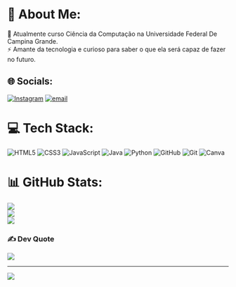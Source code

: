 # 💫 About Me:
🔭 Atualmente curso Ciência da Computação na Universidade Federal De Campina Grande.<br>⚡ Amante da tecnologia e curioso para saber o que ela será capaz de fazer no futuro.


## 🌐 Socials:
[![Instagram](https://img.shields.io/badge/Instagram-%23E4405F.svg?logo=Instagram&logoColor=white)](https://instagram.com/@antonifneto) [![email](https://img.shields.io/badge/Email-D14836?logo=gmail&logoColor=white)](mailto:antoniofarias1880@gmail.com) 

# 💻 Tech Stack:
![HTML5](https://img.shields.io/badge/html5-%23E34F26.svg?style=for-the-badge&logo=html5&logoColor=white) ![CSS3](https://img.shields.io/badge/css3-%231572B6.svg?style=for-the-badge&logo=css3&logoColor=white) ![JavaScript](https://img.shields.io/badge/javascript-%23323330.svg?style=for-the-badge&logo=javascript&logoColor=%23F7DF1E) ![Java](https://img.shields.io/badge/java-%23ED8B00.svg?style=for-the-badge&logo=openjdk&logoColor=white) ![Python](https://img.shields.io/badge/python-3670A0?style=for-the-badge&logo=python&logoColor=ffdd54) ![GitHub](https://img.shields.io/badge/github-%23121011.svg?style=for-the-badge&logo=github&logoColor=white) ![Git](https://img.shields.io/badge/git-%23F05033.svg?style=for-the-badge&logo=git&logoColor=white) ![Canva](https://img.shields.io/badge/Canva-%2300C4CC.svg?style=for-the-badge&logo=Canva&logoColor=white)
# 📊 GitHub Stats:
![](https://github-readme-stats.vercel.app/api?username=Antonio-Farias-Neto&theme=dark&hide_border=false&include_all_commits=false&count_private=false)<br/>
![](https://nirzak-streak-stats.vercel.app/?user=Antonio-Farias-Neto&theme=dark&hide_border=false)<br/>
![](https://github-readme-stats.vercel.app/api/top-langs/?username=Antonio-Farias-Neto&theme=dark&hide_border=false&include_all_commits=false&count_private=false&layout=compact)

### ✍️ Dev Quote
![](https://quotes-github-readme.vercel.app/api?type=horizontal&theme=radical)

---
[![](https://visitcount.itsvg.in/api?id=Antonio-Farias-Neto&icon=0&color=0)](https://visitcount.itsvg.in)
